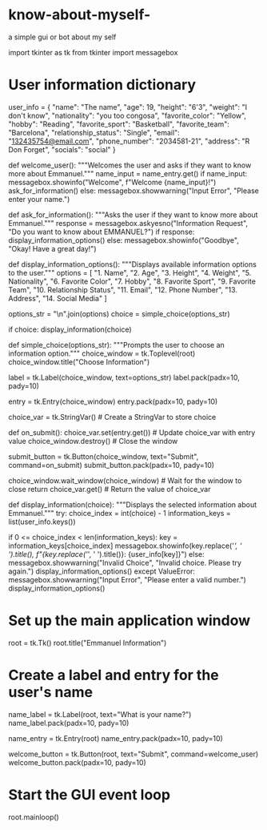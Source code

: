 # know-about-myself-
a simple gui or bot about my self 

import tkinter as tk
from tkinter import messagebox

# User information dictionary
user_info = {
    "name": "The name",
    "age": 19,
    "height": "6'3",
    "weight": "I don't know",
    "nationality": "you too congosa",
    "favorite_color": "Yellow",
    "hobby": "Reading",
    "favorite_sport": "Basketball",
    "favorite_team": "Barcelona",
    "relationship_status": "Single",
    "email": "132435754@email.com",
    "phone_number": "2034581-21",
    "address": "R Don Forget",
    "socials": "social"
}

def welcome_user():
    """Welcomes the user and asks if they want to know more about Emmanuel."""
    name_input = name_entry.get()
    if name_input:
        messagebox.showinfo("Welcome", f"Welcome {name_input}!")
        ask_for_information()
    else:
        messagebox.showwarning("Input Error", "Please enter your name.")

def ask_for_information():
    """Asks the user if they want to know more about Emmanuel."""
    response = messagebox.askyesno("Information Request", "Do you want to know about EMMANUEL?")
    if response:
        display_information_options()
    else:
        messagebox.showinfo("Goodbye", "Okay! Have a great day!")

def display_information_options():
    """Displays available information options to the user."""
    options = [
        "1. Name",
        "2. Age",
        "3. Height",
        "4. Weight",
        "5. Nationality",
        "6. Favorite Color",
        "7. Hobby",
        "8. Favorite Sport",
        "9. Favorite Team",
        "10. Relationship Status",
        "11. Email",
        "12. Phone Number",
        "13. Address",
        "14. Social Media"
        ]
    
  options_str = "\n".join(options)
    choice = simple_choice(options_str)
    
  if choice:
        display_information(choice)

def simple_choice(options_str):
    """Prompts the user to choose an information option."""
    choice_window = tk.Toplevel(root)
    choice_window.title("Choose Information")
    
   label = tk.Label(choice_window, text=options_str)
    label.pack(padx=10, pady=10)

  entry = tk.Entry(choice_window)
    entry.pack(padx=10, pady=10)

  choice_var = tk.StringVar()  # Create a StringVar to store choice
    
   def on_submit():
        choice_var.set(entry.get())  # Update choice_var with entry value
        choice_window.destroy()      # Close the window

   submit_button = tk.Button(choice_window, text="Submit", command=on_submit)
    submit_button.pack(padx=10, pady=10)

   choice_window.wait_window(choice_window)  # Wait for the window to close
    return choice_var.get()  # Return the value of choice_var

def display_information(choice):
    """Displays the selected information about Emmanuel."""
    try:
        choice_index = int(choice) - 1
        information_keys = list(user_info.keys())
        
  if 0 <= choice_index < len(information_keys):
            key = information_keys[choice_index]
            messagebox.showinfo(key.replace('_', ' ').title(), f"{key.replace('_', ' ').title()}: {user_info[key]}")
  else:
            messagebox.showwarning("Invalid Choice", "Invalid choice. Please try again.")
            display_information_options()
  except ValueError:
        messagebox.showwarning("Input Error", "Please enter a valid number.")
        display_information_options()

# Set up the main application window
root = tk.Tk()
root.title("Emmanuel Information")

# Create a label and entry for the user's name
name_label = tk.Label(root, text="What is your name?")
name_label.pack(padx=10, pady=10)

name_entry = tk.Entry(root)
name_entry.pack(padx=10, pady=10)

welcome_button = tk.Button(root, text="Submit", command=welcome_user)
welcome_button.pack(padx=10, pady=10)

# Start the GUI event loop
root.mainloop()
  
